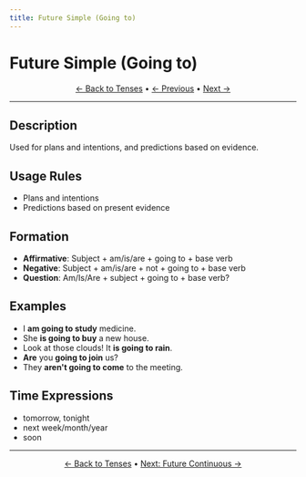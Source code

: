```yaml
---
title: Future Simple (Going to)
---
```


# Future Simple (Going to)



<div align="center" markdown="1">

[← Back to Tenses](./README.html) • [← Previous](09-future-simple-will.md) • [Next →](11-future-continuous.md)

</div>

---

## Description
Used for plans and intentions, and predictions based on evidence.

## Usage Rules
- Plans and intentions
- Predictions based on present evidence

## Formation
- **Affirmative**: Subject + am/is/are + going to + base verb
- **Negative**: Subject + am/is/are + not + going to + base verb
- **Question**: Am/Is/Are + subject + going to + base verb?

## Examples
- I **am going to study** medicine.
- She **is going to buy** a new house.
- Look at those clouds! It **is going to rain**.
- **Are** you **going to join** us?
- They **aren't going to come** to the meeting.

## Time Expressions
- tomorrow, tonight
- next week/month/year
- soon

---

<div align="center" markdown="1">

[← Back to Tenses](./README.html) • [Next: Future Continuous →](11-future-continuous.md)

</div>

